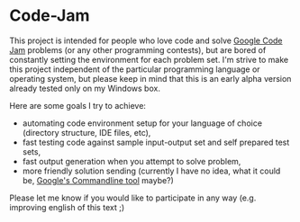 Code-Jam
========

This project is intended for people who love code and solve [Google Code Jam](https://code.google.com/codejam/ "Code Jam") problems (or any other programming contests), but are bored of constantly setting the environment for each problem set. I'm strive to make this project independent of the particular programming language or operating system, but please keep in mind that this is an early alpha version already tested only on my Windows box.

Here are some goals I try to achieve:
 * automating code environment setup for your language of choice (directory structure, IDE files, etc),
 * fast testing code against sample input-output set and self prepared test sets,
 * fast output generation when you attempt to solve problem,
 * more friendly solution sending (currently I have no idea, what it could be, [Google's Commandline tool](https://code.google.com/p/codejam-commandline/ "Code Jam Commandline tool") maybe?)
 
 Please let me know if you would like to participate in any way (e.g. improving english of this text ;) 